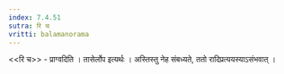 ```yaml
---
index: 7.4.51
sutra: रि च
vritti: balamanorama
---
```


<<रि च>> - प्राग्वदिति । तासेर्लोप इत्यर्थः । अस्तिस्तु नेह संबध्यते, ततो रादिप्रत्ययस्याऽसंभवात् । 